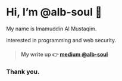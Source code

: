 # Hi, I’m @alb-soul 👋

My name is Imamuddin Al Mustaqim.

interested in programming and web security.

> ####  My write up 👉 [medium @alb-soul](https://medium.com/@alb-soul)

### Thank you.

